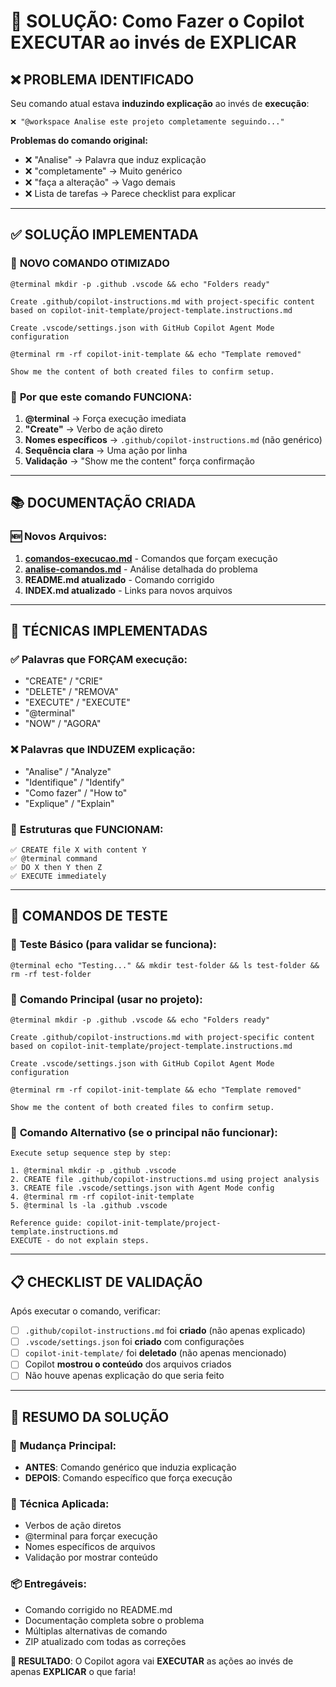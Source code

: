 # 🎯 SOLUÇÃO: Como Fazer o Copilot EXECUTAR ao invés de EXPLICAR

## ❌ **PROBLEMA IDENTIFICADO**

Seu comando atual estava **induzindo explicação** ao invés de **execução**:

```
❌ "@workspace Analise este projeto completamente seguindo..."
```

**Problemas do comando original:**

- ❌ "Analise" → Palavra que induz explicação
- ❌ "completamente" → Muito genérico
- ❌ "faça a alteração" → Vago demais
- ❌ Lista de tarefas → Parece checklist para explicar

---

## ✅ **SOLUÇÃO IMPLEMENTADA**

### 🎯 **NOVO COMANDO OTIMIZADO**

```
@terminal mkdir -p .github .vscode && echo "Folders ready"

Create .github/copilot-instructions.md with project-specific content based on copilot-init-template/project-template.instructions.md

Create .vscode/settings.json with GitHub Copilot Agent Mode configuration

@terminal rm -rf copilot-init-template && echo "Template removed"

Show me the content of both created files to confirm setup.
```

### 🧠 **Por que este comando FUNCIONA:**

1. **@terminal** → Força execução imediata
2. **"Create"** → Verbo de ação direto
3. **Nomes específicos** → `.github/copilot-instructions.md` (não genérico)
4. **Sequência clara** → Uma ação por linha
5. **Validação** → "Show me the content" força confirmação

---

## 📚 **DOCUMENTAÇÃO CRIADA**

### 🆕 **Novos Arquivos:**

1. **[comandos-execucao.md](comandos-execucao.md)** - Comandos que forçam execução
2. **[analise-comandos.md](analise-comandos.md)** - Análise detalhada do problema
3. **README.md atualizado** - Comando corrigido
4. **INDEX.md atualizado** - Links para novos arquivos

---

## 🎪 **TÉCNICAS IMPLEMENTADAS**

### ✅ **Palavras que FORÇAM execução:**

- "CREATE" / "CRIE"
- "DELETE" / "REMOVA"
- "EXECUTE" / "EXECUTE"
- "@terminal"
- "NOW" / "AGORA"

### ❌ **Palavras que INDUZEM explicação:**

- "Analise" / "Analyze"
- "Identifique" / "Identify"
- "Como fazer" / "How to"
- "Explique" / "Explain"

### 🎯 **Estruturas que FUNCIONAM:**

```
✅ CREATE file X with content Y
✅ @terminal command
✅ DO X then Y then Z
✅ EXECUTE immediately
```

---

## 🧪 **COMANDOS DE TESTE**

### 🎯 **Teste Básico** (para validar se funciona):

```
@terminal echo "Testing..." && mkdir test-folder && ls test-folder && rm -rf test-folder
```

### 🎯 **Comando Principal** (usar no projeto):

```
@terminal mkdir -p .github .vscode && echo "Folders ready"

Create .github/copilot-instructions.md with project-specific content based on copilot-init-template/project-template.instructions.md

Create .vscode/settings.json with GitHub Copilot Agent Mode configuration

@terminal rm -rf copilot-init-template && echo "Template removed"

Show me the content of both created files to confirm setup.
```

### 🎯 **Comando Alternativo** (se o principal não funcionar):

```
Execute setup sequence step by step:

1. @terminal mkdir -p .github .vscode
2. CREATE file .github/copilot-instructions.md using project analysis
3. CREATE file .vscode/settings.json with Agent Mode config
4. @terminal rm -rf copilot-init-template
5. @terminal ls -la .github .vscode

Reference guide: copilot-init-template/project-template.instructions.md
EXECUTE - do not explain steps.
```

---

## 📋 **CHECKLIST DE VALIDAÇÃO**

Após executar o comando, verificar:

- [ ] `.github/copilot-instructions.md` foi **criado** (não apenas explicado)
- [ ] `.vscode/settings.json` foi **criado** com configurações
- [ ] `copilot-init-template/` foi **deletado** (não apenas mencionado)
- [ ] Copilot **mostrou o conteúdo** dos arquivos criados
- [ ] Não houve apenas explicação do que seria feito

---

## 🎯 **RESUMO DA SOLUÇÃO**

### 🔄 **Mudança Principal:**

- **ANTES**: Comando genérico que induzia explicação
- **DEPOIS**: Comando específico que força execução

### 🎪 **Técnica Aplicada:**

- Verbos de ação diretos
- @terminal para forçar execução
- Nomes específicos de arquivos
- Validação por mostrar conteúdo

### 📦 **Entregáveis:**

- Comando corrigido no README.md
- Documentação completa sobre o problema
- Múltiplas alternativas de comando
- ZIP atualizado com todas as correções

**🎉 RESULTADO**: O Copilot agora vai **EXECUTAR** as ações ao invés de apenas **EXPLICAR** o que faria!
